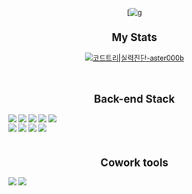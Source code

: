<div align="center">

[![g](https://capsule-render.vercel.app/api?type=venom&height=300&color=gradient&text=kyoooooong!&fontSize=80&reversal=false&fontColor=000000&animation=twinkling)



## My Stats

[![코드트리|실력진단-aster000b](https://banner.codetree.ai/v1/banner/aster000b)](https://www.codetree.ai/profiles/aster000b)

<br>

## Back-end Stack 

<div style="display:flex; flex-direction:column; align-items:flex-start;">
  <div>
    <img src="https://img.shields.io/badge/C++-00599C?style=for-the-badge&logo=C++&logoColor=white">
    <img src="https://img.shields.io/badge/Java-007396?style=for-the-badge&logo=Java&logoColor=white"> 
    <img src="https://img.shields.io/badge/Python-3776AB?style=for-the-badge&logo=Python&logoColor=white">
    <img src="https://img.shields.io/badge/Django-092E20?style=for-the-badge&logo=Django&logoColor=white">
    <img src="https://img.shields.io/badge/Spring-092E20?style=for-the-badge&logo=Spring&logoColor=white">
  </div>
  <div>
    <img src="https://img.shields.io/badge/FastAPI-009688?style=for-the-badge&logo=FastAPI&logoColor=white">
    <img src="https://img.shields.io/badge/MySQL-4479A1?style=for-the-badge&logo=MySQL&logoColor=white"> 
    <img src="https://img.shields.io/badge/Git-F05032?style=for-the-badge&logo=Git&logoColor=white">
    <img src="https://img.shields.io/badge/AWS-232F3E?style=for-the-badge&logo=amazonwebservices&logoColor=white">
  </div>
</div><br>

## Cowork tools 

<div style="display:flex; flex-direction:column; align-items:flex-start;">
  <div>
    <img src="https://img.shields.io/badge/GitHub-181717?style=for-the-badge&logo=GitHub&logoColor=white"/>
    <img src="https://img.shields.io/badge/Postman-FF6C37?style=for-the-badge&logo=Postman&logoColor=white"/>  
</div><br>

